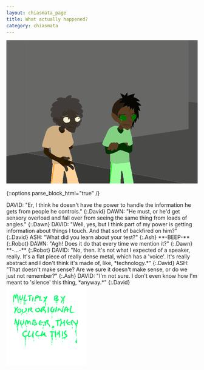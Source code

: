```yaml
---
layout: chiasmata_page
title: What actually happened?
category: chiasmata
---
```


![150](/chiasmata/images/narrative/149.png)

{::options parse_block_html="true" /}
<div class="dialogue">
DAVID: "Er, I think he doesn't have the power to handle the information he gets from people he controls." 
{:.David}
DAWN: "He must, or he'd get sensory overload and fall over from seeing the same thing from loads of angles." 
{:.Dawn}
DAVID: "Well, yes, but I think part of my power is getting information about things I touch. And that sort of backfired on him?" 
{:.David}
ASH: "What did you learn about your test?" 
{:.Ash}
**-BEEP-** 
{:.Robot}
DAWN: "Agh! Does it do that every time we mention it?" 
{:.Dawn}
**-...-** 
{:.Robot}
DAVID: "No, then. It's not what I expected of a speaker, really. It's a flat piece of really dense metal, which has a 'voice'. It's really abstract and I don't think it's made of, like, *technology.*" 
{:.David}
ASH: "That doesn't make sense? Are we sure it doesn't make sense, or do we just not remember?" 
{:.Ash}
DAVID: "I'm not sure. I don't even know how I'm meant to 'silence' this thing, *anyway.*" 
{:.David}
</div>

<div class="secret_04">
<a href="https://forest-the-ask-viewer.tumblr.com"><img src="/chiasmata/images/etc/clue_04.png"></a>
</div>

